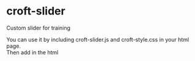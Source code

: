 # croft-slider
Custom slider for training

You can use it by including croft-slider.js and croft-style.css in your html page.<br>
Then add in the html <script> tag:<br>
<pre>
<script>
  const croftSlider = new CroftSlider({
     slider: '.slider', // insert your slider class
     slide: '.slide',   // insert your slide class
     slidesToShow: 3    // count of slides on the page
  });
 </script>
 </pre>
